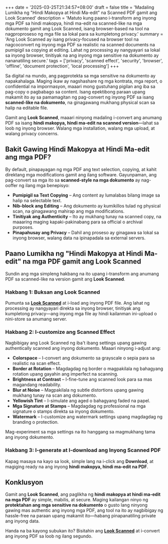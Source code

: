 +++
date = '2025-03-25T21:34:57+08:00'
draft = false
title = 'Madaling Lumikha ng "Hindi Makopya at Hindi Ma-edit" na Scanned PDF gamit ang Look Scanned'
description = 'Matuto kung paano i-transform ang inyong mga PDF sa hindi makopya, hindi ma-edit na scanned-like na mga dokumento gamit ang Look Scanned, isang browser-based na tool na nagproproseso ng mga file sa lokal para sa kumpletong privacy.'
summary = 'Ang Look Scanned ay isang privacy-focused na browser tool na nagcoconvert ng inyong mga PDF sa realistic na scanned documents na pumipigil sa copying at editing. Lahat ng processing ay nangyayari sa lokal sa inyong browser, tinitiyak na ang inyong mga sensitive na dokumento ay nananatiling secure.'
tags = ['privacy', 'scanned effect', 'security', 'browser', 'offline', 'document protection', 'local processing']
+++

Sa digital na mundo, ang pagprotekta sa mga sensitive na dokumento ay napakahalaga. Maging ikaw ay nagshashare ng mga kontrata, mga report, o confidential na impormasyon, maaari mong gustuhang pigilan ang iba sa pag-copy o pagbabago sa content. Isang epektibong paraan upang makamit ito ay sa pamamagitan ng pag-convert ng inyong PDF sa isang **scanned-like na dokumento**, na ginagawang mukhang physical scan sa halip na editable file.

Gamit ang **Look Scanned**, maaari ninyong madaling i-convert ang anumang PDF sa isang **hindi makopya, hindi ma-edit na scanned version**—lahat sa loob ng inyong browser. Walang mga installation, walang mga upload, at walang privacy concerns.

## Bakit Gawing Hindi Makopya at Hindi Ma-edit ang mga PDF?

By default, pinapayagan ng mga PDF ang text selection, copying, at kahit direktang mga modifications gamit ang ilang software. Gayunpaman, ang pag-convert sa mga ito sa **scanned-style na mga dokumento** ay nag-ooffer ng ilang mga benepisyo:

- **Pumipigil sa Text Copying** – Ang content ay lumalabas bilang image sa halip na selectable text.
- **Nib-block ang Editing** – Ang dokumento ay kumikillos tulad ng physical scan, na ginagawang mahirap ang mga modifications.
- **Tinitiyak ang Authenticity** – Ito ay mukhang tunay na scanned copy, na maaaring maging kapaki-pakinabang para sa official o archival purposes.
- **Pinapahusay ang Privacy** – Dahil ang proseso ay ginagawa sa lokal sa inyong browser, walang data na ipinapadala sa external servers.

## Paano Lumikha ng "Hindi Makopya at Hindi Ma-edit" na mga PDF gamit ang Look Scanned

Sundin ang mga simpleng hakbang na ito upang i-transform ang anumang PDF sa scanned-like na version gamit ang **Look Scanned**.

### Hakbang 1: Buksan ang Look Scanned

Pumunta sa **[Look Scanned](https://lookscanned.io)** at i-load ang inyong PDF file. Ang lahat ng processing ay nangyayari direkta sa inyong browser, tinitiyak ang kumpletong privacy—ang inyong mga file ay hindi kailanman ini-upload o nini-store sa anumang server.

### Hakbang 2: I-customize ang Scanned Effect

Nagbibigay ang Look Scanned ng iba't ibang settings upang gawing authentically scanned ang inyong dokumento. Maaari ninyong i-adjust ang:

- **Colorspace** – I-convert ang dokumento sa grayscale o sepia para sa realistic na scan effect.
- **Border at Rotation** – Magdagdag ng border o magpakilala ng bahagyang rotation upang gayahin ang imperfect na scanning.
- **Brightness at Contrast** – I-fine-tune ang scanned look para sa mas magandang readability.
- **Blur at Noise** – Magpakilala ng subtle distortions upang gawing mukhang tunay na scan ang dokumento.
- **Yellowish Tint** – I-simulate ang aged o bahagyang faded na papel.
- **Mga Signature at Stamps** – Magdagdag ng professional na mga signature o stamps direkta sa inyong dokumento.
- **Watermark** – I-customize ang watermark settings upang magdagdag ng branding o protection.

Mag-experiment sa mga settings na ito hanggang sa magmukhang tama ang inyong dokumento.

### Hakbang 3: I-generate at I-download ang Inyong Scanned PDF

Kapag masaya na kayo sa look, simple lang na i-click ang **Download**, at magiging ready na ang inyong **hindi makopya, hindi ma-edit na PDF**.

## Konklusyon

Gamit ang **Look Scanned**, ang paglikha ng **hindi makopya at hindi ma-edit na mga PDF** ay simple, mabilis, at secure. Maging kailangan ninyo ng **protektahan ang mga sensitive na dokumento** o gusto lang ninyong gawing mas authentic ang inyong mga PDF, ang tool na ito ay nagbibigay ng hassle-free na paraan upang makamit ito—habang pinapanatiling private ang inyong data.

Handa na ba kayong subukan ito? Bisitahin ang **[Look Scanned](https://lookscanned.io)** at i-convert ang inyong PDF sa loob ng ilang segundo.